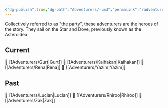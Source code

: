 ```yaml
---
{"dg-publish":true,"dg-path":"Adventurers/-.md","permalink":"/adventurers//"}
---
```


Collectively referred to as "the party", these adventurers are the heroes of the story. They sail on the Star and Dove, previously known as the Asteroidea. 

## Current 
📄 [[Adventurers/Gurt\|Gurt]]
📄 [[Adventurers/Kaihakan\|Kaihakan]]
📄 [[Adventurers/Rena\|Rena]]
📄 [[Adventurers/Yazim\|Yazim]]

## Past
📄 [[Adventurers/Lucian\|Lucian]] 
📄 [[Adventurers/Rhiroo\|Rhiroo]]
📄 [[Adventurers/Zak\|Zak]]